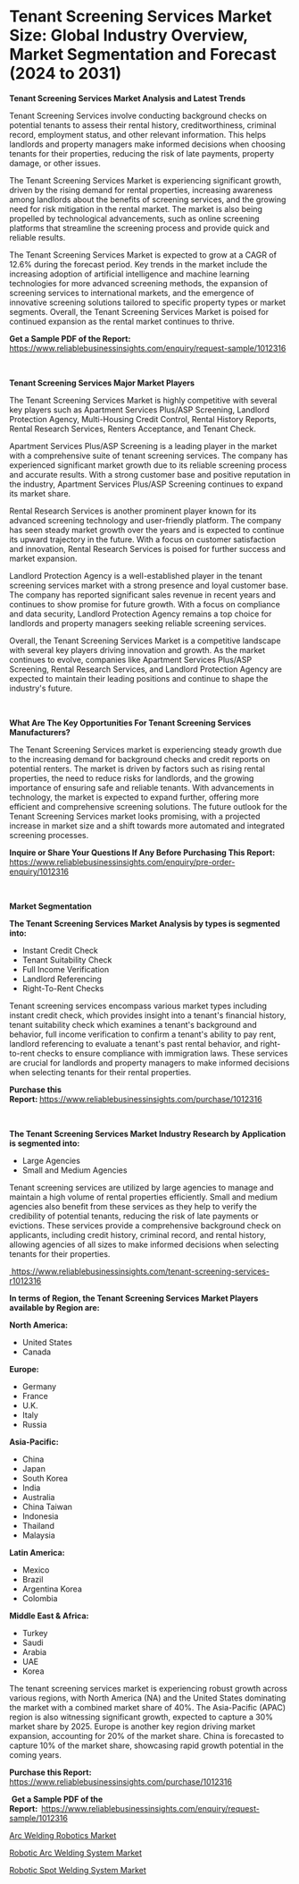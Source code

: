 <p><h1>Tenant Screening Services Market Size: Global Industry Overview, Market Segmentation and Forecast (2024 to 2031)</h1></p><p><strong>Tenant Screening Services Market Analysis and Latest Trends</strong></p>
<p><p>Tenant Screening Services involve conducting background checks on potential tenants to assess their rental history, creditworthiness, criminal record, employment status, and other relevant information. This helps landlords and property managers make informed decisions when choosing tenants for their properties, reducing the risk of late payments, property damage, or other issues.</p><p>The Tenant Screening Services Market is experiencing significant growth, driven by the rising demand for rental properties, increasing awareness among landlords about the benefits of screening services, and the growing need for risk mitigation in the rental market. The market is also being propelled by technological advancements, such as online screening platforms that streamline the screening process and provide quick and reliable results.</p><p>The Tenant Screening Services Market is expected to grow at a CAGR of 12.6% during the forecast period. Key trends in the market include the increasing adoption of artificial intelligence and machine learning technologies for more advanced screening methods, the expansion of screening services to international markets, and the emergence of innovative screening solutions tailored to specific property types or market segments. Overall, the Tenant Screening Services Market is poised for continued expansion as the rental market continues to thrive.</p></p>
<p><strong>Get a Sample PDF of the Report:&nbsp;</strong> <a href="https://www.reliablebusinessinsights.com/enquiry/request-sample/1012316">https://www.reliablebusinessinsights.com/enquiry/request-sample/1012316</a></p>
<p>&nbsp;</p>
<p><strong>Tenant Screening Services Major Market Players</strong></p>
<p><p>The Tenant Screening Services Market is highly competitive with several key players such as Apartment Services Plus/ASP Screening, Landlord Protection Agency, Multi-Housing Credit Control, Rental History Reports, Rental Research Services, Renters Acceptance, and Tenant Check. </p><p>Apartment Services Plus/ASP Screening is a leading player in the market with a comprehensive suite of tenant screening services. The company has experienced significant market growth due to its reliable screening process and accurate results. With a strong customer base and positive reputation in the industry, Apartment Services Plus/ASP Screening continues to expand its market share.</p><p>Rental Research Services is another prominent player known for its advanced screening technology and user-friendly platform. The company has seen steady market growth over the years and is expected to continue its upward trajectory in the future. With a focus on customer satisfaction and innovation, Rental Research Services is poised for further success and market expansion.</p><p>Landlord Protection Agency is a well-established player in the tenant screening services market with a strong presence and loyal customer base. The company has reported significant sales revenue in recent years and continues to show promise for future growth. With a focus on compliance and data security, Landlord Protection Agency remains a top choice for landlords and property managers seeking reliable screening services.</p><p>Overall, the Tenant Screening Services Market is a competitive landscape with several key players driving innovation and growth. As the market continues to evolve, companies like Apartment Services Plus/ASP Screening, Rental Research Services, and Landlord Protection Agency are expected to maintain their leading positions and continue to shape the industry's future.</p></p>
<p>&nbsp;</p>
<p><strong>What Are The Key Opportunities For Tenant Screening Services Manufacturers?</strong></p>
<p><p>The Tenant Screening Services market is experiencing steady growth due to the increasing demand for background checks and credit reports on potential renters. The market is driven by factors such as rising rental properties, the need to reduce risks for landlords, and the growing importance of ensuring safe and reliable tenants. With advancements in technology, the market is expected to expand further, offering more efficient and comprehensive screening solutions. The future outlook for the Tenant Screening Services market looks promising, with a projected increase in market size and a shift towards more automated and integrated screening processes.</p></p>
<p><strong>Inquire or Share Your Questions If Any Before Purchasing This Report:</strong> <a href="https://www.reliablebusinessinsights.com/enquiry/pre-order-enquiry/1012316">https://www.reliablebusinessinsights.com/enquiry/pre-order-enquiry/1012316</a></p>
<p>&nbsp;</p>
<p><strong>Market Segmentation</strong></p>
<p><strong>The Tenant Screening Services Market Analysis by types is segmented into:</strong></p>
<p><ul><li>Instant Credit Check</li><li>Tenant Suitability Check</li><li>Full Income Verification</li><li>Landlord Referencing</li><li>Right-To-Rent Checks</li></ul></p>
<p><p>Tenant screening services encompass various market types including instant credit check, which provides insight into a tenant's financial history, tenant suitability check which examines a tenant's background and behavior, full income verification to confirm a tenant's ability to pay rent, landlord referencing to evaluate a tenant's past rental behavior, and right-to-rent checks to ensure compliance with immigration laws. These services are crucial for landlords and property managers to make informed decisions when selecting tenants for their rental properties.</p></p>
<p><strong>Purchase this Report:&nbsp;</strong><a href="https://www.reliablebusinessinsights.com/purchase/1012316">https://www.reliablebusinessinsights.com/purchase/1012316</a></p>
<p>&nbsp;</p>
<p><strong>The Tenant Screening Services Market Industry Research by Application is segmented into:</strong></p>
<p><ul><li>Large Agencies</li><li>Small and Medium Agencies</li></ul></p>
<p><p>Tenant screening services are utilized by large agencies to manage and maintain a high volume of rental properties efficiently. Small and medium agencies also benefit from these services as they help to verify the credibility of potential tenants, reducing the risk of late payments or evictions. These services provide a comprehensive background check on applicants, including credit history, criminal record, and rental history, allowing agencies of all sizes to make informed decisions when selecting tenants for their properties.</p></p>
<p><a href="https://www.reliablebusinessinsights.com/tenant-screening-services-r1012316">&nbsp;https://www.reliablebusinessinsights.com/tenant-screening-services-r1012316</a></p>
<p><strong>In terms of Region, the Tenant Screening Services Market Players available by Region are:</strong></p>
<p>
    <p> <strong> North America: </strong>
        <ul>
            <li>United States</li>
            <li>Canada</li>
        </ul>
        </p> 
    <p> <strong> Europe: </strong>
        <ul>
            <li>Germany</li>
            <li>France</li>
            <li>U.K.</li>
            <li>Italy</li>
            <li>Russia</li>
        </ul>
        </p> 
    <p> <strong> Asia-Pacific: </strong>
        <ul>
            <li>China</li>
            <li>Japan</li>
            <li>South Korea</li>
            <li>India</li>
            <li>Australia</li>
            <li>China Taiwan</li>
            <li>Indonesia</li>
            <li>Thailand</li>
            <li>Malaysia</li>
        </ul>
        </p> 
    <p> <strong> Latin America: </strong>
        <ul>
            <li>Mexico</li>
            <li>Brazil</li>
            <li>Argentina Korea</li>
            <li>Colombia</li>
        </ul>
        </p> 
    <p> <strong> Middle East & Africa: </strong>
        <ul>
            <li>Turkey</li>
            <li>Saudi</li>
            <li>Arabia</li>
            <li>UAE</li>
            <li>Korea</li>
        </ul>
    </p>
    </p>
<p><p>The tenant screening services market is experiencing robust growth across various regions, with North America (NA) and the United States dominating the market with a combined market share of 40%. The Asia-Pacific (APAC) region is also witnessing significant growth, expected to capture a 30% market share by 2025. Europe is another key region driving market expansion, accounting for 20% of the market share. China is forecasted to capture 10% of the market share, showcasing rapid growth potential in the coming years.</p></p>
<p><strong>Purchase this Report: </strong><a href="https://www.reliablebusinessinsights.com/purchase/1012316">https://www.reliablebusinessinsights.com/purchase/1012316</a></p>
<p>&nbsp;<strong>Get a Sample PDF of the Report:&nbsp;&nbsp;</strong><a href="https://www.reliablebusinessinsights.com/enquiry/request-sample/1012316">https://www.reliablebusinessinsights.com/enquiry/request-sample/1012316</a></p>
<p><strong></strong></p>
<p><p><a href="https://github.com/AndreanneHane2023/Market-Research-Report-List-1/blob/main/arc-welding-robotics-market.md">Arc Welding Robotics Market</a></p><p><a href="https://github.com/RyleeBauch2023/Market-Research-Report-List-1/blob/main/robotic-arc-welding-system-market.md">Robotic Arc Welding System Market</a></p><p><a href="https://github.com/jodemen/Market-Research-Report-List-3/blob/main/robotic-spot-welding-system-market.md">Robotic Spot Welding System Market</a></p></p>